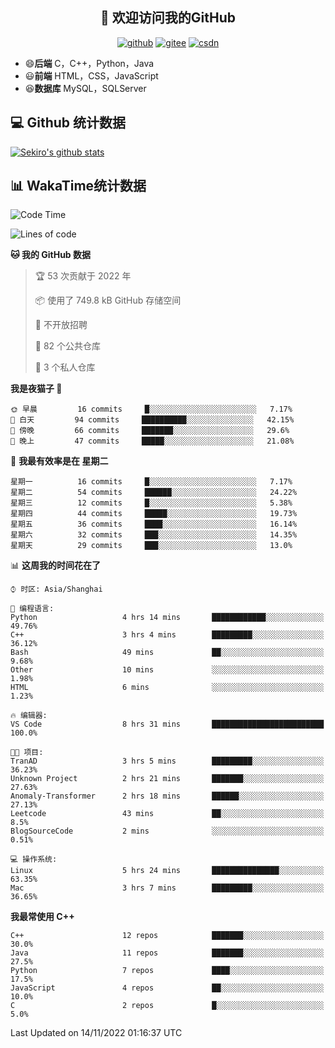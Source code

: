 <h2 align="center">👋 欢迎访问我的GitHub</h2>
<p align="center">
  <a href="https://666wxy666.github.io/"><img src="https://img.shields.io/badge/GitHub-24292e" alt="github"></a>
  <a href="https://gitee.com/wxy_666"><img src="https://img.shields.io/badge/Gitee-fe7300" alt="gitee"></a>
  <a href="https://blog.csdn.net/WXY_666"><img src="https://img.shields.io/badge/CSDN-cf000e" alt="csdn"></a>
</p>

- 😄**后端** C，C++，Python，Java
- 😃**前端** HTML，CSS，JavaScript
- 😆**数据库** MySQL，SQLServer

## 💻 Github 统计数据
[![Sekiro's github stats](https://github-readme-stats.vercel.app/api?username=666WXY666)](https://666wxy666.github.io/)

## 📊 WakaTime统计数据

<!--START_SECTION:waka-->
![Code Time](http://img.shields.io/badge/Code%20Time-1%2C414%20hrs%2018%20mins-blue)

![Lines of code](https://img.shields.io/badge/%E4%BB%8E%E3%80%8CHello%20World%E3%80%8D%E8%B5%B7%E6%88%91%E5%B7%B2%E7%BB%8F%E5%86%99%E4%BA%86--346%20Thousand%20%E8%A1%8C%E4%BB%A3%E7%A0%81-blue)

**🐱 我的 GitHub 数据** 

> 🏆 53 次贡献于 2022 年
 > 
> 📦  使用了 749.8 kB GitHub 存储空间 
 > 
> 🚫 不开放招聘
 > 
> 📜 82 个公共仓库 
 > 
> 🔑 3 个私人仓库  
 > 
**我是夜猫子 🦉** 

```text
🌞 早晨         16 commits     █░░░░░░░░░░░░░░░░░░░░░░░░   7.17% 
🌆 白天         94 commits     ██████████░░░░░░░░░░░░░░░   42.15% 
🌃 傍晚         66 commits     ███████░░░░░░░░░░░░░░░░░░   29.6% 
🌙 晚上         47 commits     █████░░░░░░░░░░░░░░░░░░░░   21.08%

```
📅 **我最有效率是在 星期二** 

```text
星期一          16 commits     █░░░░░░░░░░░░░░░░░░░░░░░░   7.17% 
星期二          54 commits     ██████░░░░░░░░░░░░░░░░░░░   24.22% 
星期三          12 commits     █░░░░░░░░░░░░░░░░░░░░░░░░   5.38% 
星期四          44 commits     █████░░░░░░░░░░░░░░░░░░░░   19.73% 
星期五          36 commits     ████░░░░░░░░░░░░░░░░░░░░░   16.14% 
星期六          32 commits     ███░░░░░░░░░░░░░░░░░░░░░░   14.35% 
星期天          29 commits     ███░░░░░░░░░░░░░░░░░░░░░░   13.0%

```


📊 **这周我的时间花在了** 

```text
⌚︎ 时区: Asia/Shanghai

💬 编程语言: 
Python                   4 hrs 14 mins       ████████████░░░░░░░░░░░░░   49.76% 
C++                      3 hrs 4 mins        █████████░░░░░░░░░░░░░░░░   36.12% 
Bash                     49 mins             ██░░░░░░░░░░░░░░░░░░░░░░░   9.68% 
Other                    10 mins             ░░░░░░░░░░░░░░░░░░░░░░░░░   1.98% 
HTML                     6 mins              ░░░░░░░░░░░░░░░░░░░░░░░░░   1.23%

🔥 编辑器: 
VS Code                  8 hrs 31 mins       █████████████████████████   100.0%

🐱‍💻 项目: 
TranAD                   3 hrs 5 mins        █████████░░░░░░░░░░░░░░░░   36.23% 
Unknown Project          2 hrs 21 mins       ███████░░░░░░░░░░░░░░░░░░   27.63% 
Anomaly-Transformer      2 hrs 18 mins       ██████░░░░░░░░░░░░░░░░░░░   27.13% 
Leetcode                 43 mins             ██░░░░░░░░░░░░░░░░░░░░░░░   8.5% 
BlogSourceCode           2 mins              ░░░░░░░░░░░░░░░░░░░░░░░░░   0.51%

💻 操作系统: 
Linux                    5 hrs 24 mins       ███████████████░░░░░░░░░░   63.35% 
Mac                      3 hrs 7 mins        █████████░░░░░░░░░░░░░░░░   36.65%

```

**我最常使用 C++** 

```text
C++                      12 repos            ███████░░░░░░░░░░░░░░░░░░   30.0% 
Java                     11 repos            ███████░░░░░░░░░░░░░░░░░░   27.5% 
Python                   7 repos             ████░░░░░░░░░░░░░░░░░░░░░   17.5% 
JavaScript               4 repos             ██░░░░░░░░░░░░░░░░░░░░░░░   10.0% 
C                        2 repos             █░░░░░░░░░░░░░░░░░░░░░░░░   5.0%

```



 Last Updated on 14/11/2022 01:16:37 UTC
<!--END_SECTION:waka-->

<!--
**666WXY666/666WXY666** is a ✨ _special_ ✨ repository because its `README.md` (this file) appears on your GitHub profile.

Here are some ideas to get you started:

- 🔭 I’m currently working on ...
- 🌱 I’m currently learning ...
- 👯 I’m looking to collaborate on ...
- 🤔 I’m looking for help with ...
- 💬 Ask me about ...
- 📫 How to reach me: ...
- 😄 Pronouns: ...
- ⚡ Fun fact: ...
-->
